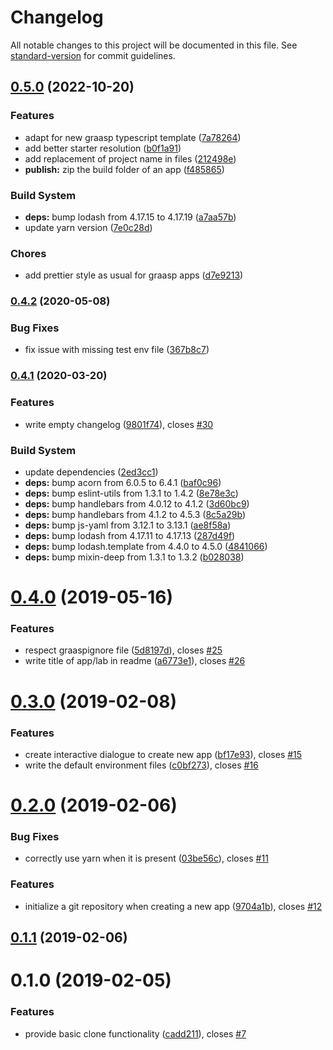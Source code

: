 # Changelog

All notable changes to this project will be documented in this file. See [standard-version](https://github.com/conventional-changelog/standard-version) for commit guidelines.

## [0.5.0](https://github.com/graasp/graasp-cli/compare/v0.4.2...v0.5.0) (2022-10-20)

### Features

* adapt for new graasp typescript template ([7a78264](https://github.com/graasp/graasp-cli/commit/7a78264560779e6646f14fce460178b30d501564))
* add better starter resolution ([b0f1a91](https://github.com/graasp/graasp-cli/commit/b0f1a91e63bf1d651afde841b12cf85d3512f7c3))
* add replacement of project name in files ([212498e](https://github.com/graasp/graasp-cli/commit/212498e4ca12838e06b1f3c6ae5e3cc1059cda8e))
* **publish:** zip the build folder of an app ([f485865](https://github.com/graasp/graasp-cli/commit/f485865b1e964078a7c8912fc53b5f431741f7db))

### Build System

* **deps:** bump lodash from 4.17.15 to 4.17.19 ([a7aa57b](https://github.com/graasp/graasp-cli/commit/a7aa57bebaab6d1fc639a0c6c0ff14455aa112e4))
* update yarn version ([7e0c28d](https://github.com/graasp/graasp-cli/commit/7e0c28d2c82728b000692a0c9238b1e4945e5f77))

### Chores

* add prettier style as usual for graasp apps ([d7e9213](https://github.com/graasp/graasp-cli/commit/d7e92139ef7ff491358e869ce7acabbe1c2953a0))

### [0.4.2](https://github.com/graasp/graasp-cli/compare/v0.4.1...v0.4.2) (2020-05-08)

### Bug Fixes

* fix issue with missing test env file ([367b8c7](https://github.com/graasp/graasp-cli/commit/367b8c7c3b498eeb034b2e9cfe71dee203f901b3))

### [0.4.1](https://github.com/graasp/graasp-cli/compare/v0.4.0...v0.4.1) (2020-03-20)

### Features

* write empty changelog ([9801f74](https://github.com/graasp/graasp-cli/commit/9801f749804cc487892a3df268c50e685149cdb3)), closes [#30](https://github.com/graasp/graasp-cli/issues/30)

### Build System

* update dependencies ([2ed3cc1](https://github.com/graasp/graasp-cli/commit/2ed3cc1c6a99e853c695cbdc3216e55b2e2bfa31))
* **deps:** bump acorn from 6.0.5 to 6.4.1 ([baf0c96](https://github.com/graasp/graasp-cli/commit/baf0c96bfb1e48cdc8fc0f5a39422174700afa3b))
* **deps:** bump eslint-utils from 1.3.1 to 1.4.2 ([8e78e3c](https://github.com/graasp/graasp-cli/commit/8e78e3c14e803cfdfb20c5b5b5f469f18bf90bf1))
* **deps:** bump handlebars from 4.0.12 to 4.1.2 ([3d60bc9](https://github.com/graasp/graasp-cli/commit/3d60bc98c4de9b05e70e4cc1c255a498da8872a4))
* **deps:** bump handlebars from 4.1.2 to 4.5.3 ([8c5a29b](https://github.com/graasp/graasp-cli/commit/8c5a29b5e53e31d2a271bb179d7566971929fef3))
* **deps:** bump js-yaml from 3.12.1 to 3.13.1 ([ae8f58a](https://github.com/graasp/graasp-cli/commit/ae8f58a3917a385fcd8d73ab63ca89051b48dac6))
* **deps:** bump lodash from 4.17.11 to 4.17.13 ([287d49f](https://github.com/graasp/graasp-cli/commit/287d49f882f0e599e228f71b92a351d87e581a61))
* **deps:** bump lodash.template from 4.4.0 to 4.5.0 ([4841066](https://github.com/graasp/graasp-cli/commit/48410663048e03fab9a0eee4a61271d6189c22bb))
* **deps:** bump mixin-deep from 1.3.1 to 1.3.2 ([b028038](https://github.com/graasp/graasp-cli/commit/b028038d48a8f1d951d56eab28c0b55c115fea3e))

<a name="0.4.0"></a>

# [0.4.0](https://github.com/graasp/graasp-cli/compare/v0.3.0...v0.4.0) (2019-05-16)

### Features

* respect graaspignore file ([5d8197d](https://github.com/graasp/graasp-cli/commit/5d8197d)), closes [#25](https://github.com/graasp/graasp-cli/issues/25)
* write title of app/lab in readme ([a6773e1](https://github.com/graasp/graasp-cli/commit/a6773e1)), closes [#26](https://github.com/graasp/graasp-cli/issues/26)

<a name="0.3.0"></a>

# [0.3.0](https://github.com/graasp/graasp-cli/compare/v0.2.0...v0.3.0) (2019-02-08)

### Features

* create interactive dialogue to create new app ([bf17e93](https://github.com/graasp/graasp-cli/commit/bf17e93)), closes [#15](https://github.com/graasp/graasp-cli/issues/15)
* write the default environment files ([c0bf273](https://github.com/graasp/graasp-cli/commit/c0bf273)), closes [#16](https://github.com/graasp/graasp-cli/issues/16)

<a name="0.2.0"></a>

# [0.2.0](https://github.com/graasp/graasp-cli/compare/v0.1.1...v0.2.0) (2019-02-06)

### Bug Fixes

* correctly use yarn when it is present ([03be56c](https://github.com/graasp/graasp-cli/commit/03be56c)), closes [#11](https://github.com/graasp/graasp-cli/issues/11)

### Features

* initialize a git repository when creating a new app ([9704a1b](https://github.com/graasp/graasp-cli/commit/9704a1b)), closes [#12](https://github.com/graasp/graasp-cli/issues/12)

<a name="0.1.1"></a>

## [0.1.1](https://github.com/graasp/graasp-cli/compare/v0.1.0...v0.1.1) (2019-02-06)

<a name="0.1.0"></a>

# 0.1.0 (2019-02-05)

### Features

* provide basic clone functionality ([cadd211](https://github.com/graasp/graasp-cli/commit/cadd211)), closes [#7](https://github.com/graasp/graasp-cli/issues/7)
